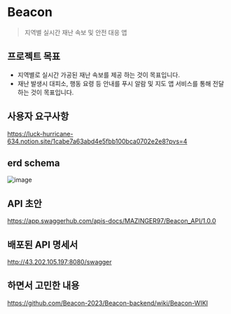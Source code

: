 # Beacon
>지역별 실시간 재난 속보 및 안전 대응 앱 


## 프로젝트 목표
*  지역별로 실시간 가공된 재난 속보를 제공 하는 것이 목표입니다.
*  재난 발생시 대피소, 행동 요령 등 안내를 푸시 알람 및 지도 앱 서비스를 통해 전달 하는 것이 목표입니다.

## 사용자 요구사항
https://luck-hurricane-634.notion.site/1cabe7a63abd4e5fbb100bca0702e2e8?pvs=4

## erd schema
![image](https://github.com/Beacon-2023/Beacon-backend/assets/82764703/7cb24580-184e-40ab-b403-bbac1e7a6d58)

## API 초안 
https://app.swaggerhub.com/apis-docs/MAZINGER97/Beacon_API/1.0.0

## 배포된 API 명세서
http://43.202.105.197:8080/swagger

## 하면서 고민한 내용
https://github.com/Beacon-2023/Beacon-backend/wiki/Beacon-WIKI


